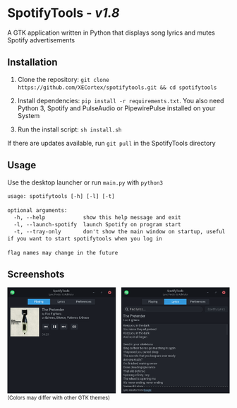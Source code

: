 # SpotifyTools - <i>v1.8</i>
A GTK application written in Python that displays song lyrics and mutes Spotify advertisements

## Installation
  1. Clone the repository: `git clone https://github.com/XECortex/spotifytools.git && cd spotifytools`

  2. Install dependencies: `pip install -r requirements.txt`. You also need Python 3, Spotify and PulseAudio or PipewirePulse installed on your System

  3. Run the install script: `sh install.sh`

If there are updates available, run `git pull` in the SpotifyTools directory

## Usage
Use the desktop launcher or run `main.py` with `python3`

```
usage: spotifytools [-h] [-l] [-t]

optional arguments:
  -h, --help            show this help message and exit
  -l, --launch-spotify  launch Spotify on program start
  -t, --tray-only       don't show the main window on startup, useful if you want to start spotifytools when you log in

flag names may change in the future
```

## Screenshots
![Screenshot](assets/screenshot.png)\
<sup>(Colors may differ with other GTK themes)</sup>
